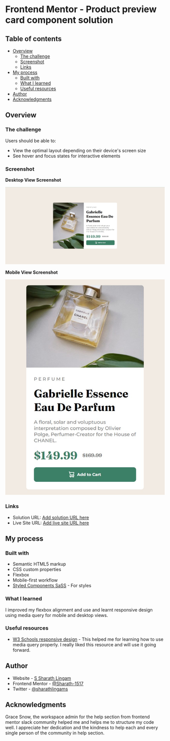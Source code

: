 # Frontend Mentor - Product preview card component solution
## Table of contents

- [Overview](#overview)
  - [The challenge](#the-challenge)
  - [Screenshot](#screenshot)
  - [Links](#links)
- [My process](#my-process)
  - [Built with](#built-with)
  - [What I learned](#what-i-learned)
  - [Useful resources](#useful-resources)
- [Author](#author)
- [Acknowledgments](#acknowledgments)

## Overview

### The challenge

Users should be able to:

- View the optimal layout depending on their device's screen size
- See hover and focus states for interactive elements

### Screenshot

**Desktop View Screenshot**

![](./images/desktopss.jpg)

**Mobile View Screenshot**

![](./images/mobiless.jpg)
### Links

- Solution URL: [Add solution URL here](https://your-solution-url.com)
- Live Site URL: [Add live site URL here](https://your-live-site-url.com)

## My process

### Built with

- Semantic HTML5 markup
- CSS custom properties
- Flexbox
- Mobile-first workflow
- [Styled Components SaSS](https://sass-lang.com/) - For styles


### What I learned

I improved my flexbox alignment and use and learnt responsive design using media query for mobile and desktop views.

### Useful resources

- [W3 Schools responsive design](https://www.w3schools.com/css/css_rwd_mediaqueries.asp) - This helped me for learning how to use media query properly. I really liked this resource and will use it going forward.

## Author

- Website - [S Sharath Lingam](https://sharathlingam.netlify.app)
- Frontend Mentor - [@Sharath-1517](https://www.frontendmentor.io/profile/Sharath-1517)
- Twitter - [@sharathlingams](https://www.twitter.com/sharathlingams)

## Acknowledgments

Grace Snow, the workspace admin for the help section from frontend mentor slack community helped me and helps me to structure my code well. I appreciate her dedication and the kindness to help each and every single person of the community in help section.
